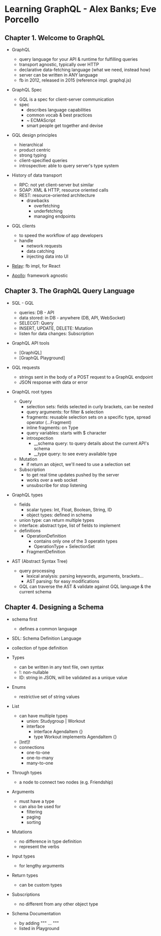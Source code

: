 # Learning GraphQL - Alex Banks; Eve Porcello

## Chapter 1. Welcome to GraphQL

- GraphQL
  - query language for your API & runtime for fulfilling queries
  - transport agnostic, typically over HTTP
  - declarative data-fetching language (what we need, instead how)
  - server can be written in ANY language
  - fb in 2012, released in 2015 (reference impl. graphql.js)

- GraphQL Spec
  - GQL is a spec for client-server communication
  - spec
    - describes language capabilities
    - common vocab & best practices
    - ~ ECMAScript
    - smart people get together and devise

- GQL design principles
  - hierarchical
  - product centric
  - strong typing
  - client-specified queries
  - introspective: able to query server's type system

- History of data transport
  - RPC: not yet client-server but similar
  - SOAP: XML & HTTP, resource oriented calls
  - REST: resource-oriented architecture
    - drawbacks
      - overfetching
      - underfetching
      - managing endpoints

- GQL clients
  - to speed the workflow of app developers
  - handle
    - network requests
    - data catching
    - injecting data into UI
- [Relay](https://relay.dev/): fb impl, for React
- [Apollo](https://www.apollographql.com/): framework agnostic

## Chapter 3. The GraphQL Query Language

- SQL - GQL
  - queries: DB - API
  - data stored: in DB - anywhere (DB, API, WebSocket)
  - SELECGT: Query
  - INSERT, UPDATE, DELETE: Mutation
  - listen for data changes: Subscription

- GraphQL API tools
  - [GraphiQL]
  - [GraphQL Playground]

- GQL requests
  - strings sent in the body of a POST request to a GraphQL endpoint
  - JSON response with data or error

- GraphQL root types
  - Query
    - selection sets: fields selected in curly brackets, can be nested
    - query arguments: for filter & selection
    - fragments: reusable selection sets on a specific type, spread operator (...Fragment)
    - inline fragments: on Type
    - query variables: starts with $ character
    - introspection
      - __schema query: to query details about the current API's schema
      - __type query: to see every available type
  - Mutation
    - if return an object, we'll need to use a selection set
  - Subscription
    - to get real time updates pushed by the server
    - works over a web socket
    - unsubscribe for stop listening

- GraphQL types
  - fields
    - scalar types: Int, Float, Boolean, String, ID
    - object types: defined in schema
  - union type: can return multiple types
  - interface: abstract type, list of fields to implement
  - definitions
    - OperationDefinition
      - contains only one of the 3 operatin types
      - OperationType + SelectionSet
    - FragmentDefinition

- AST (Abstract Syntax Tree)
  - query processing
    - lexical analysis: parsing keywords, arguments, brackets...
    - AST parsing: for easy modifications
  - GQL can traverse the AST & validate against GQL language & the current schema

## Chapter 4. Designing a Schema

- schema first
  - defines a common language
- SDL: Schema Definition Language
- collection of type definition

- Types
  - can be written in any text file, own syntax
  - !: non-nullable
  - ID: string in JSON, will be validated as a unique value

- Enums
  - restrictive set of string values

- List
  - can have multiple types
    - union: Studygroup | Workout
    - interface
      - interface AgendaItem {}
      - type Workout implements AgendaItem {}
  - [Int!]!
  - connections
    - one-to-one
    - one-to-many
    - many-to-one

- Through types
  - a node to connect two nodes (e.g. Friendship)

- Arguments
  - must have a type
  - can also be used for
    - filtering
    - paging
    - sorting

- Mutations
  - no difference in type definition
  - represent the verbs

- Input types
  - for lengthy arguments

- Return types
  - can be custom types

- Subscriptions
  - no different from any other object type

- Schema Documentation
  - by adding """ ... """
  - listed in Playground
